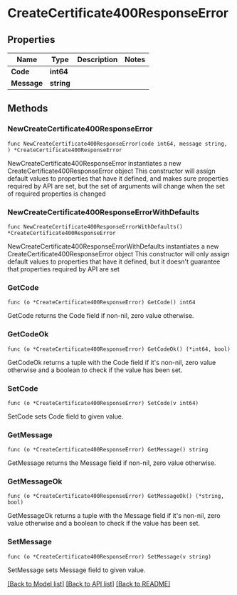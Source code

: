 # CreateCertificate400ResponseError

## Properties

Name | Type | Description | Notes
------------ | ------------- | ------------- | -------------
**Code** | **int64** |  | 
**Message** | **string** |  | 

## Methods

### NewCreateCertificate400ResponseError

`func NewCreateCertificate400ResponseError(code int64, message string, ) *CreateCertificate400ResponseError`

NewCreateCertificate400ResponseError instantiates a new CreateCertificate400ResponseError object
This constructor will assign default values to properties that have it defined,
and makes sure properties required by API are set, but the set of arguments
will change when the set of required properties is changed

### NewCreateCertificate400ResponseErrorWithDefaults

`func NewCreateCertificate400ResponseErrorWithDefaults() *CreateCertificate400ResponseError`

NewCreateCertificate400ResponseErrorWithDefaults instantiates a new CreateCertificate400ResponseError object
This constructor will only assign default values to properties that have it defined,
but it doesn't guarantee that properties required by API are set

### GetCode

`func (o *CreateCertificate400ResponseError) GetCode() int64`

GetCode returns the Code field if non-nil, zero value otherwise.

### GetCodeOk

`func (o *CreateCertificate400ResponseError) GetCodeOk() (*int64, bool)`

GetCodeOk returns a tuple with the Code field if it's non-nil, zero value otherwise
and a boolean to check if the value has been set.

### SetCode

`func (o *CreateCertificate400ResponseError) SetCode(v int64)`

SetCode sets Code field to given value.


### GetMessage

`func (o *CreateCertificate400ResponseError) GetMessage() string`

GetMessage returns the Message field if non-nil, zero value otherwise.

### GetMessageOk

`func (o *CreateCertificate400ResponseError) GetMessageOk() (*string, bool)`

GetMessageOk returns a tuple with the Message field if it's non-nil, zero value otherwise
and a boolean to check if the value has been set.

### SetMessage

`func (o *CreateCertificate400ResponseError) SetMessage(v string)`

SetMessage sets Message field to given value.



[[Back to Model list]](../README.md#documentation-for-models) [[Back to API list]](../README.md#documentation-for-api-endpoints) [[Back to README]](../README.md)


